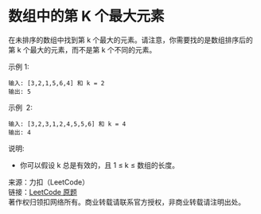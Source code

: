 # 数组中的第 K 个最大元素

在未排序的数组中找到第 k 个最大的元素。请注意，你需要找的是数组排序后的第 k 个最大的元素，而不是第 k 个不同的元素。

示例 1:

```text
输入: [3,2,1,5,6,4] 和 k = 2
输出: 5
```

示例  2:

```text
输入: [3,2,3,1,2,4,5,5,6] 和 k = 4
输出: 4
```

说明:

- 你可以假设 k 总是有效的，且 1 ≤ k ≤ 数组的长度。

来源：力扣（LeetCode）  
链接：[LeetCode 原题](https://leetcode-cn.com/problems/kth-largest-element-in-an-array)  
著作权归领扣网络所有。商业转载请联系官方授权，非商业转载请注明出处。
